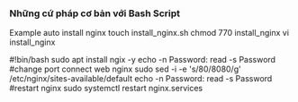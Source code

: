 ### Những cứ pháp cơ bản với Bash Script
Example auto install nginx
touch install_nginx.sh
chmod 770 install_nginx
vi install_nginx

#!bin/bash
sudo apt install ngix -y
echo -n Password:
read -s Password
#change port connect web nginx
sudo sed -i -e 's/80/8080/g' /etc/nginx/sites-available/default 
echo -n Password:
read -s Password
#restart nginx
sudo systemctl restart nginx.services

